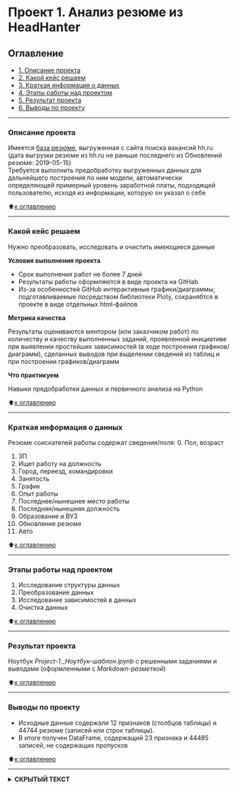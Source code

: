 # Проект 1. Анализ резюме из HeadHanter


## Оглавление
* [1. Описание проекта](#Описание-проекта)
* [2. Какой кейс решаем](#Какой-кейс-решаем)
* [3. Краткая информация о данных](#Краткая-информация-о-данных)
* [4. Этапы работы над проектом](#Этапы-работы-над-проектом)
* [5. Результат проекта](#Результат-проекта)
* [6. Выводы по проекту](#Выводы-по-проекту)

***
### Описание проекта

Имеется [база резюме](https://drive.google.com/file/d/1NIfRRjPfA-LXp8VGHug7-P1_tekF0NUs/ "(доступ открыт)"), выгруженная с сайта поиска вакансий hh.ru  
(дата выгрузки резюме из hh.ru не раньше последнего из Обновлений резюме: 2019-05-15)  
Требуется выполнить предобработку выгруженных данных для дальнейшего построения по ним модели, автоматически определяющей примерный уровень заработной платы, подходящей пользователю, исходя из информации, которую он указал о себе  

:arrow_up:[к оглавлению](#Оглавление)

***
### Какой кейс решаем

Нужно преобразовать, исследовать и очистить имеющиеся данные

**Условия выполнения проекта**
- Срок выполнения работ не более 7 дней
- Результаты работы оформляются в виде проекта на GitHab
- Из-за особенностей GitHub интерактивные графики/диаграммы, подготавливаемые посредством библиотеки Ploty, сохранябтся в проекте в виде отдельных html-файлов

**Метрика качества**

Результаты оцениваются ментором (или заказчиком работ) по количеству и качеству выполненных заданий, проявленной инициативе при выявлении простейших зависимостей (в ходе построения графиков/диаграмм), сделанных выводов при выделении сведений из таблиц и при построении графиков/диаграмм

**Что практикуем**

Навыки предобработки данных и первичного анализа на Python

:arrow_up:[к оглавлению](#Оглавление)

***

### Краткая информация о данных

Резюме соискателей работы содержат сведения/поля:
  0. Пол, возраст
  1. ЗП
  2. Ищет работу на должность
  3. Город, переезд, командировки
  4. Занятость
  5. График
  6. Опыт работы
  7. Последнее/нынешнее место работы
  8. Последняя/нынешняя должность
  9. Образование и ВУЗ
  10. Обновление резюме
  11. Авто

:arrow_up:[к оглавлению](#Оглавление)

***
### Этапы работы над проектом

  1. Исследование структуры данных
  2. Преобразование данных
  3. Исследование зависимостей в данных
  4. Очистка данных

:arrow_up:[к оглавлению](#Оглавление)

***
### Результат проекта

Ноутбук *Project-1._Ноутбук-шаблон.ipynb* с решенными заданиями и выводами (оформленными с *Markdown-разметкой*)

:arrow_up:[к оглавлению](#Оглавление)

***
### Выводы по проекту

  * Исходные данные содержали 12 признаков (столбцов таблицы) и 44744 резюме (записей или строк таблицы).
  * В итоге получен DataFrame, содержащий 23 признака и 44485 записей, не содержащих пропусков

:arrow_up:[к оглавлению](#Оглавление)

***

</b></details>
<details>
<summary> <b>СКРЫТЫЙ ТЕКСТ</b> </summary><br><b>
<img src="https://github.com/Vladis-GitHub/sf_data_sciense/blob/main/MISC/WhatAreYouDoingHere.jpg" width="300">

А что вы ожидали здесь увидеть? :smirk:
</b></details>
